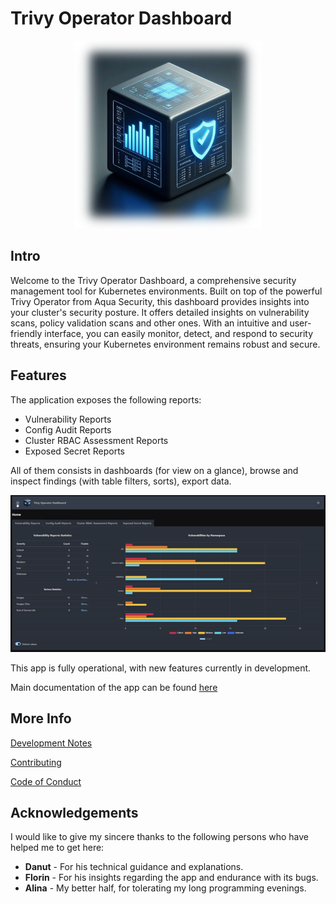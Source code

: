 # Trivy Operator Dashboard

<div align="center">
  <img src="docs/imgs/logo.blurred.png" width="300">
</div>

## Intro

Welcome to the Trivy Operator Dashboard, a comprehensive security management tool for Kubernetes environments. Built on top of the powerful Trivy Operator from Aqua Security, this dashboard provides insights into your cluster's security posture. It offers detailed insights on vulnerability scans, policy validation scans and other ones. With an intuitive and user-friendly interface, you can easily monitor, detect, and respond to security threats, ensuring your Kubernetes environment remains robust and secure.

## Features

The application exposes the following reports:
- Vulnerability Reports
- Config Audit Reports
- Cluster RBAC Assessment Reports
- Exposed Secret Reports

All of them consists in dashboards (for view on a glance), browse and inspect findings (with table filters, sorts), export data.

<img src="docs/imgs/app.gif">

This app is fully operational, with new features currently in development.

Main documentation of the app can be found [here](docs/main-doc.md)

## More Info

[Development Notes](DEV_NOTES.MD)

[Contributing](CONTRIBUTING.md)

[Code of Conduct](CODE_OF_CONDUCT.md)

## Acknowledgements

I would like to give my sincere thanks to the following persons who have helped me to get here:
 - **Danut** - For his technical guidance and explanations. 
 - **Florin** - For his insights regarding the app and endurance with its bugs.
 - **Alina** - My better half, for tolerating my long programming evenings.
